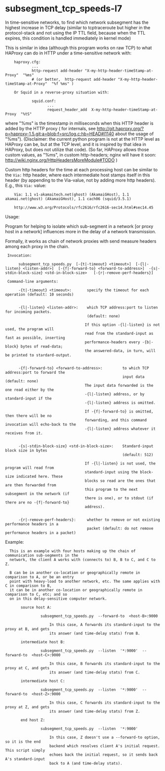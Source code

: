 # subsegment_tcp_speeds-l7

In time-sensitive networks, to find which network subsegment has the highest increase in TCP delay (similar to tcptraceroute but higher in the protocol-stack and not using the IP TTL field, because when the TTL expires, this condition is handled immediately in kernel mode)

This is similar in idea (although this program works on raw TCP) to what HAProxy can do in HTTP under a time-sensitive network with:

        haproxy.cfg:
                ...
                http-request add-header "X-my-http-header-timeStamp-at-Proxy"  "%ms"
                # (or better,  http-request add-header "X-my-http-header-timeStamp-at-Proxy"  "%f %ms" )

        Or Squid in a reverse-proxy situation with:
         
                squid.conf:
                       ...
                       request_header_add  X-my-http-header-timeStamp-at-Proxy  "%tS"

where "%ms" is the timestamp in milliseconds when this HTTP header is added by the HTTP proxy ( for internals, see http://git.haproxy.org/?p=haproxy-1.5.git;a=blob;f=src/log.c;hb=HEAD#l1140 about the usage of "%ms"). (Disclaimer: the current python program is not at the HTTP level as HAProxy can be, but at the TCP level, and it is inspired by that idea in HAProxy, but does not utilize that code). (So far, HAProxy allows those custom values, as "%ms", in custom http-headers; nginx will have it soon: http://wiki.nginx.org/HttpHeadersMoreModule#TODO )

Custom http headers for the time at each processing host can be similar to the `Via:` http header, where each intermediate host stamps itself in this header (by appending to the Via-value, not by adding more http headers). E.g., this `Via:` value:

        Via: 1.1 v1-akamaitech.net(ghost) (AkamaiGHost), 1.1 akamai.net(ghost) (AkamaiGHost), 1.1 cach06 (squid/3.5.1)
        
        http://www.w3.org/Protocols/rfc2616/rfc2616-sec14.html#sec14.45

Usage: 

Program for helping to isolate which sub-segment in a network [or proxy host in a network] influences more in the delay of a network transmission.

Formally, it works as chain of network proxies with send measure headers among each proxy in the chain.

     Invocation:
     
          subsegment_tcp_speeds.py  [-{t|-timeout} <timeout>]  [-{l|-listen} <listen-addr>]  [-{f|-forward-to} <forward-to-address>]  -{s|-stdin-block-size} <std-in-block-size>   [-{r|-remove-perf-headers}]
     
     Command-line arguments:
     
          -{t|-timeout} <timeout>:       specify the timeout for each operation (default: 10 seconds)
     
     
          -{l|-listen} <listen-addr>:    which TCP address:port to listen for incoming packets.
                                         (default: none)
     
                                        If this option -{l|-listen} is not used, the program will 
                                        read from the standard-input as fast as possible, inserting 
                                        performance-headers every -{b|-block} bytes of read-data;
                                        the answered-data, in turn, will be printed to stardard-output.
     
     
          -{f|-forward-to} <forward-to-address>:         to which TCP address:port to forward the
                                                         input data (default: none)
                                        The input data forwarded is the one read either by the 
                                        -{l|-listen} address, or by standard-input if the 
                                        -{l|-listen} address is omitted.
     
                                        If -{f|-forward-to} is omitted, then there will be no 
                                        forwarding, and this command invocation will echo-back to the 
                                        -{l|-listen} address whatever it receives from it.
     
     
          -{s|-stdin-block-size} <std-in-block-size>:    Standard-input block size in bytes 
                                                         (default: 512)

                                        If -{l|-listen} is not used, the program will read from 
                                        standard-input using the block-size indicated here. These 
                                        blocks so read are the ones that are then forwarded from 
                                        this program to the next subsegment in the network (if
                                        there is one), or to stdout (if there are no -{f|-forward-to}
                                        address).
     
     
          -{r|-remove-perf-headers}:     whether to remove or not existing performance headers in a 
                                         packet (default: do not remove performance headers in a packet)
     

Example:

      This is an example with four hosts making up the chain of communication sub-segments in the 
      network, the client A works with (connects to) B, B to C, and C to Z. 
      
      B can be in another co-location or geographically remote in comparison to A, or be an entry 
      point with heavy-load to another network, etc. The same applies with C in comparison to B, 
      it can be in another co-location or geographically remote in comparison to C, etc; and so 
      on in this delay-sensitive computer network.
           
           source host A:

                    subsegment_tcp_speeds.py  --forward-to  <host-B>:9000  
                    
                        In this case, A forwards its standard-input to the proxy at B, and gets 
                        its answer (and time-delay stats) from B. 

           intermediate host B:

                    subsegment_tcp_speeds.py  --listen  '*:9000'  --forward-to  <host-C>:9000  
                    
                        In this case, B forwards its standard-input to the proxy at C, and gets 
                        its answer (and time-delay stats) from C.

           intermediate host C:

                    subsegment_tcp_speeds.py  --listen  '*:9000'  --forward-to  <host-Z>:9000  
                    
                        In this case, C forwards its standard-input to the proxy at Z, and gets 
                        its answer (and time-delay stats) from Z.

           end host Z:

                    subsegment_tcp_speeds.py  --listen  '*:9000'

                        In this case, Z doesn't use a --forward-to option, so it is the end 
                        backend which resolves client A's initial request. This script simply 
                        echoes back the initial request, so it sends back A's standard-input 
                        back to A (and time-delay stats).

